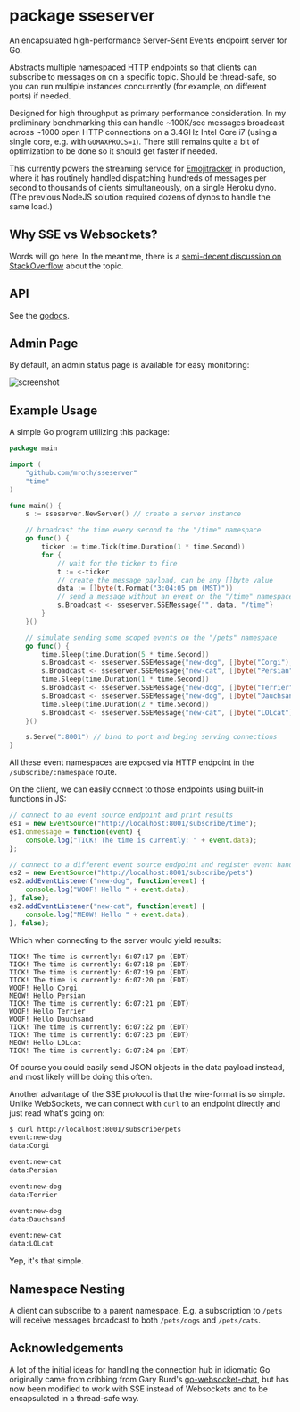 package sseserver
=================

An encapsulated high-performance Server-Sent Events endpoint server for Go.

Abstracts multiple namespaced HTTP endpoints so that clients can subscribe to
messages on on a specific topic.  Should be thread-safe, so you can run multiple
instances concurrently (for example, on different ports) if needed.

Designed for high throughput as primary performance consideration. In my
preliminary benchmarking this can handle ~100K/sec messages broadcast across
~1000 open HTTP connections on a 3.4GHz Intel Core i7 (using a single  core,
e.g. with `GOMAXPROCS=1`).  There still remains quite a bit of optimization to
be done so it should get faster if needed.

This currently powers the streaming service for
[Emojitracker](http://emojitracker.com) in production, where it has routinely
handled dispatching hundreds of messages per second to thousands of clients
simultaneously, on a single Heroku dyno. (The previous NodeJS solution required
dozens of dynos to handle the same load.)


Why SSE vs Websockets?
----------------------

Words will go here.  In the meantime, there is a [semi-decent discussion on StackOverflow](http://stackoverflow.com/questions/5195452/websockets-vs-server-sent-events-eventsource) about the topic.


API
---
See the [godocs](https://godoc.org/github.com/mroth/sseserver).


Admin Page
----------
By default, an admin status page is available for easy monitoring:

![screenshot](http://f.cl.ly/items/1v2X1k342K3p0K1O2x0B/ssestreamer-admin.png)


Example Usage
-------------
A simple Go program utilizing this package:

```go
package main

import (
    "github.com/mroth/sseserver"
    "time"
)

func main() {
    s := sseserver.NewServer() // create a server instance

    // broadcast the time every second to the "/time" namespace
    go func() {
        ticker := time.Tick(time.Duration(1 * time.Second))
        for {
            // wait for the ticker to fire
            t := <-ticker
            // create the message payload, can be any []byte value
            data := []byte(t.Format("3:04:05 pm (MST)"))
            // send a message without an event on the "/time" namespace
            s.Broadcast <- sseserver.SSEMessage{"", data, "/time"}
        }
    }()

    // simulate sending some scoped events on the "/pets" namespace
    go func() {
        time.Sleep(time.Duration(5 * time.Second))
        s.Broadcast <- sseserver.SSEMessage{"new-dog", []byte("Corgi"), "/pets"}
        s.Broadcast <- sseserver.SSEMessage{"new-cat", []byte("Persian"), "/pets"}
        time.Sleep(time.Duration(1 * time.Second))
        s.Broadcast <- sseserver.SSEMessage{"new-dog", []byte("Terrier"), "/pets"}
        s.Broadcast <- sseserver.SSEMessage{"new-dog", []byte("Dauchsand"), "/pets"}
        time.Sleep(time.Duration(2 * time.Second))
        s.Broadcast <- sseserver.SSEMessage{"new-cat", []byte("LOLcat"), "/pets"}
    }()

    s.Serve(":8001") // bind to port and beging serving connections
}

```

All these event namespaces are exposed via HTTP endpoint in the
`/subscribe/:namespace` route.

On the client, we can easily connect to those endpoints using built-in functions in JS:
```js
// connect to an event source endpoint and print results
es1 = new EventSource("http://localhost:8001/subscribe/time");
es1.onmessage = function(event) {
    console.log("TICK! The time is currently: " + event.data);
};

// connect to a different event source endpoint and register event handlers
es2 = new EventSource("http://localhost:8001/subscribe/pets")
es2.addEventListener("new-dog", function(event) {
    console.log("WOOF! Hello " + event.data);
}, false);
es2.addEventListener("new-cat", function(event) {
    console.log("MEOW! Hello " + event.data);
}, false);
```

Which when connecting to the server would yield results:

    TICK! The time is currently: 6:07:17 pm (EDT)
    TICK! The time is currently: 6:07:18 pm (EDT)
    TICK! The time is currently: 6:07:19 pm (EDT)
    TICK! The time is currently: 6:07:20 pm (EDT)
    WOOF! Hello Corgi
    MEOW! Hello Persian
    TICK! The time is currently: 6:07:21 pm (EDT)
    WOOF! Hello Terrier
    WOOF! Hello Dauchsand
    TICK! The time is currently: 6:07:22 pm (EDT)
    TICK! The time is currently: 6:07:23 pm (EDT)
    MEOW! Hello LOLcat
    TICK! The time is currently: 6:07:24 pm (EDT)  


Of course you could easily send JSON objects in the data payload instead, and
most likely will be doing this often.

Another advantage of the SSE protocol is that the wire-format is so simple.
Unlike WebSockets, we can connect with `curl` to an endpoint directly and just
read what's going on:

```bash
$ curl http://localhost:8001/subscribe/pets
event:new-dog
data:Corgi

event:new-cat
data:Persian

event:new-dog
data:Terrier

event:new-dog
data:Dauchsand

event:new-cat
data:LOLcat
```

Yep, it's that simple.

Namespace Nesting
-----------------
A client can subscribe to a parent namespace. E.g. a subscription
to `/pets` will receive messages broadcast to both `/pets/dogs` and
`/pets/cats`.

Acknowledgements
----------------
A lot of the initial ideas for handling the connection hub in idiomatic Go originally
came from cribbing from Gary Burd's [go-websocket-chat][1], but has now been
modified to work with SSE instead of Websockets and to be encapsulated in a
thread-safe way.

[1]: http://gary.burd.info/go-websocket-chat
